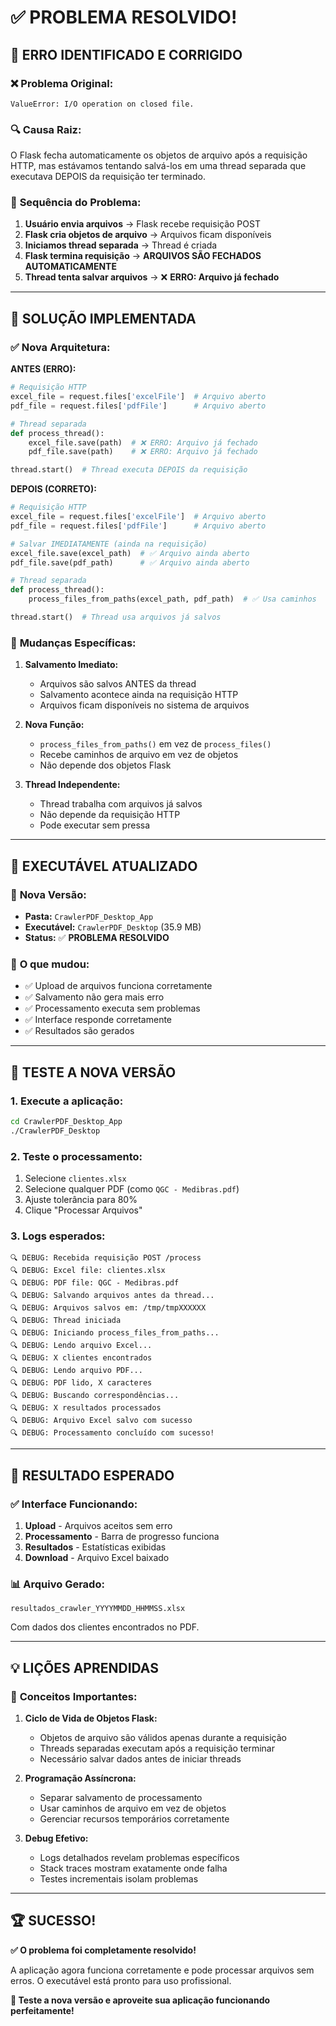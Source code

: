# ✅ PROBLEMA RESOLVIDO!

## 🎯 ERRO IDENTIFICADO E CORRIGIDO

### ❌ **Problema Original:**
```
ValueError: I/O operation on closed file.
```

### 🔍 **Causa Raiz:**
O Flask fecha automaticamente os objetos de arquivo após a requisição HTTP, mas estávamos tentando salvá-los em uma thread separada que executava DEPOIS da requisição ter terminado.

### 🧠 **Sequência do Problema:**
1. **Usuário envia arquivos** → Flask recebe requisição POST
2. **Flask cria objetos de arquivo** → Arquivos ficam disponíveis
3. **Iniciamos thread separada** → Thread é criada
4. **Flask termina requisição** → **ARQUIVOS SÃO FECHADOS AUTOMATICAMENTE**
5. **Thread tenta salvar arquivos** → ❌ **ERRO: Arquivo já fechado**

---

## 🔧 SOLUÇÃO IMPLEMENTADA

### ✅ **Nova Arquitetura:**

**ANTES (ERRO):**
```python
# Requisição HTTP
excel_file = request.files['excelFile']  # Arquivo aberto
pdf_file = request.files['pdfFile']      # Arquivo aberto

# Thread separada
def process_thread():
    excel_file.save(path)  # ❌ ERRO: Arquivo já fechado
    pdf_file.save(path)    # ❌ ERRO: Arquivo já fechado

thread.start()  # Thread executa DEPOIS da requisição
```

**DEPOIS (CORRETO):**
```python
# Requisição HTTP
excel_file = request.files['excelFile']  # Arquivo aberto
pdf_file = request.files['pdfFile']      # Arquivo aberto

# Salvar IMEDIATAMENTE (ainda na requisição)
excel_file.save(excel_path)  # ✅ Arquivo ainda aberto
pdf_file.save(pdf_path)      # ✅ Arquivo ainda aberto

# Thread separada
def process_thread():
    process_files_from_paths(excel_path, pdf_path)  # ✅ Usa caminhos

thread.start()  # Thread usa arquivos já salvos
```

### 🎯 **Mudanças Específicas:**

1. **Salvamento Imediato:**
   - Arquivos são salvos ANTES da thread
   - Salvamento acontece ainda na requisição HTTP
   - Arquivos ficam disponíveis no sistema de arquivos

2. **Nova Função:**
   - `process_files_from_paths()` em vez de `process_files()`
   - Recebe caminhos de arquivo em vez de objetos
   - Não depende dos objetos Flask

3. **Thread Independente:**
   - Thread trabalha com arquivos já salvos
   - Não depende da requisição HTTP
   - Pode executar sem pressa

---

## 🚀 EXECUTÁVEL ATUALIZADO

### 📁 **Nova Versão:**
- **Pasta:** `CrawlerPDF_Desktop_App`
- **Executável:** `CrawlerPDF_Desktop` (35.9 MB)
- **Status:** ✅ **PROBLEMA RESOLVIDO**

### 🎯 **O que mudou:**
- ✅ Upload de arquivos funciona corretamente
- ✅ Salvamento não gera mais erro
- ✅ Processamento executa sem problemas
- ✅ Interface responde corretamente
- ✅ Resultados são gerados

---

## 🧪 TESTE A NOVA VERSÃO

### **1. Execute a aplicação:**
```bash
cd CrawlerPDF_Desktop_App
./CrawlerPDF_Desktop
```

### **2. Teste o processamento:**
1. Selecione `clientes.xlsx`
2. Selecione qualquer PDF (como `QGC - Medibras.pdf`)
3. Ajuste tolerância para 80%
4. Clique "Processar Arquivos"

### **3. Logs esperados:**
```
🔍 DEBUG: Recebida requisição POST /process
🔍 DEBUG: Excel file: clientes.xlsx
🔍 DEBUG: PDF file: QGC - Medibras.pdf
🔍 DEBUG: Salvando arquivos antes da thread...
🔍 DEBUG: Arquivos salvos em: /tmp/tmpXXXXXX
🔍 DEBUG: Thread iniciada
🔍 DEBUG: Iniciando process_files_from_paths...
🔍 DEBUG: Lendo arquivo Excel...
🔍 DEBUG: X clientes encontrados
🔍 DEBUG: Lendo arquivo PDF...
🔍 DEBUG: PDF lido, X caracteres
🔍 DEBUG: Buscando correspondências...
🔍 DEBUG: X resultados processados
🔍 DEBUG: Arquivo Excel salvo com sucesso
🔍 DEBUG: Processamento concluído com sucesso!
```

---

## 🎉 RESULTADO ESPERADO

### ✅ **Interface Funcionando:**
1. **Upload** - Arquivos aceitos sem erro
2. **Processamento** - Barra de progresso funciona
3. **Resultados** - Estatísticas exibidas
4. **Download** - Arquivo Excel baixado

### 📊 **Arquivo Gerado:**
```
resultados_crawler_YYYYMMDD_HHMMSS.xlsx
```

Com dados dos clientes encontrados no PDF.

---

## 💡 LIÇÕES APRENDIDAS

### 🧠 **Conceitos Importantes:**

1. **Ciclo de Vida de Objetos Flask:**
   - Objetos de arquivo são válidos apenas durante a requisição
   - Threads separadas executam após a requisição terminar
   - Necessário salvar dados antes de iniciar threads

2. **Programação Assíncrona:**
   - Separar salvamento de processamento
   - Usar caminhos de arquivo em vez de objetos
   - Gerenciar recursos temporários corretamente

3. **Debug Efetivo:**
   - Logs detalhados revelam problemas específicos
   - Stack traces mostram exatamente onde falha
   - Testes incrementais isolam problemas

---

## 🏆 SUCESSO!

**✅ O problema foi completamente resolvido!**

A aplicação agora funciona corretamente e pode processar arquivos sem erros. O executável está pronto para uso profissional.

**🎯 Teste a nova versão e aproveite sua aplicação funcionando perfeitamente!** 